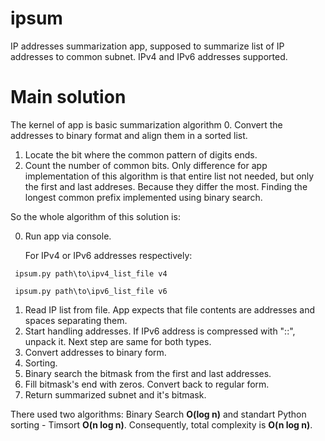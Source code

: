# ipsum
 IP addresses summarization app, supposed to summarize list of IP addresses to common subnet.
 IPv4 and IPv6 addresses supported.

# Main solution
 The kernel of app is basic summarization algorithm
 0. Convert the addresses to binary format and align them in a sorted list.
 1. Locate the bit where the common pattern of digits ends.
 2. Count the number of common bits.
 Only difference for app implementation of this algorithm is that entire list not needed,
 but only the first and last addreses. Because they differ the most.
 Finding the longest common prefix implemented using binary search.

 So the whole algorithm of this solution is:
 
 0. Run app via console.
    
     For IPv4 or IPv6 addresses respectively:
    
```console
 ipsum.py path\to\ipv4_list_file v4

 ipsum.py path\to\ipv6_list_file v6
```
 
 1. Read IP list from file. App expects that file contents are addresses and spaces separating them.
 2. Start handling addresses. If IPv6 address is compressed with "::", unpack it. Next step are same for both types.
 3. Convert addresses to binary form.
 4. Sorting.
 5. Binary search the bitmask from the first and last addresses. 
 6. Fill bitmask's end with zeros. Convert back to regular form.
 7. Return summarized subnet and it's bitmask.

 There used two algorithms: Binary Search **O(log n)** and standart Python sorting - Timsort **O(n log n)**.
 Consequently, total complexity is **O(n log n)**.

